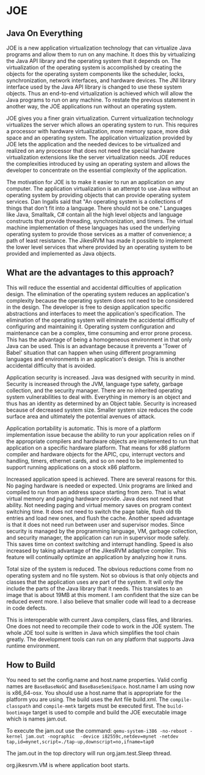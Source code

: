 # JOE

## Java On Everything

JOE is a new application virtualization technology that can virtualize Java programs and allow them to run on any machine. It does this by virtualizing the Java API library and the operating system that it depends on. The virtualization of the operating system is accomplished by creating the objects for the operating system components like the scheduler, locks, synchronization, network interfaces, and hardware devices. The JNI library interface used by the Java API library is changed to use these system objects. Thus an end-to-end virtualization is achieved which will allow the Java programs to run on any machine. To restate the previous statement in another way, the JOE applications run without an operating system.

JOE gives you a finer grain virtualization. Current virtualization technology virtualizes the server which allows an operating system to run. This requires a processor with hardware virtualization, more memory space, more disk space and an operating system. The application virtualization provided by JOE lets the application and the needed devices to be virtualized and realized on any processor that does not need the special hardware virtualization extensions like the server virtualization needs. JOE reduces the complexities introduced by using an operating system and allows the developer to concentrate on the essential complexity of the application.

The motivation for JOE is to make it easier to run an application on any computer. The application virtualization is an attempt to use Java without an operating system by providing objects that can provide operating system services. Dan Ingalls said that "An operating system is a collections of things that don't fit into a language. There should not be one." Languages like Java, Smalltalk, C# contain all the high level objects and language constructs that provide threading, synchronization, and timers. The virtual machine implementation of these languages has used the underlying operating system to provide those services as a matter of convenience; a path of least resistance. The JikesRVM has made it possible to implement the lower level services that where provided by an operating system to be provided and implemented as Java objects.

## What are the advantages to this approach?

This will reduce the essential and accidental difficulties of application design. The elimination of the operating system  reduces an application's complexity because the operating system does not need to be considered in the design. The developer is free to design application specific abstractions and interfaces to meet the application's specification. The elimination of the operating system will elminate the accidental difficulty of configuring and maintaining it. Operating system configuration and maintenance can be a complex, time consuming and error prone process. This has the advantage of being a homogeneous environment in that only Java can be used. This is an advantage because it prevents a 'Tower of Babel' situation that can happen when using different programming languages and environments in an application's design. This is another accidental difficulty that is avoided.

Application security is increased. Java was designed with security in mind. Security is increased through the JVM, language type safety, garbage collection, and the security manager. There are no inherited operating system vulnerabilities to deal with. Everything in memory is an object and thus has an identity as determined by an Object table. Security is increased because of decreased system size. Smaller system size reduces the code surface area and ultimately the potential avenues of attack.

Application portability is automatic. This is more of a platform implementation issue because the ability to run your application relies on if the appropriate compilers and hardware objects are implemented to run that application on a specific hardware platform. That means for x86 platform compiler and hardware objects for the APIC, cpu, interrupt vectors and handling, timers, ethernet cards, and so on need to be implemented to support running applications on a stock x86 platform.

Increased application speed is achieved. There are several reasons for this. No paging hardware is needed or expected. Unix programs are linked and compiled to run from an address space starting from zero. That is what virtual memory and paging hardware provide. Java does not need that ability. Not needing paging and virtual memory saves on program context switching time. It does not need to switch the page table, flush old tlb entries and load new ones, and flush the cache. Another speed advantage is that it does not need run between user and supervisor modes. Since security is managed by the programming language, VM, garbage collection, and security manager, the application can run in supervisor mode safely. This saves time on context switching and interrupt handling. Speed is also increased by taking advantage of the JikesRVM adaptive compiler. This feature will continually optimize an application by analyzing how it runs.

Total size of the system is reduced. The obvious reductions come from no operating system and no file system. Not so obvious is that only objects and classes that the application uses are part of the system. It will only the include the parts of the Java library that it needs. This translates to an image that is about 19MB at this moment. I am confident that the size can be reduced event more. I also believe that smaller code will lead to a decrease in code defects.

This is interoperable with current Java compilers, class files, and libraries. One does not need to recompile their code to work in the JOE system. The whole JOE tool suite is written in Java which simplifies the tool chain greatly. The development tools can run on any platform that supports Java runtime environment.

## How to Build

You need to set the config.name and host.name properties. Valid config names are `BaseBaseNoGC` and `BaseBaseSemiSpace`. host.name I am using now is x86_64-osx. You should use a host.name that is appropriate for the platform you are using. The build uses the Ant file build.xml. The `compile-classpath` and `compile-mmtk` targets must be executed first. The `build-bootimage` target is used to compile and build the JOE executable image which is names jam.out.

To execute the jam.out use the command: `qemu-system-i386 -no-reboot -kernel jam.out -nographic  -device i82559c,netdev=mynet -netdev tap,id=mynet,script=./tap-up,downscript=no,ifname=tap0`

The jam.out in the top directory will run org.jam.test.Sleep thread.

org.jikesrvm.VM is where application boot starts.
